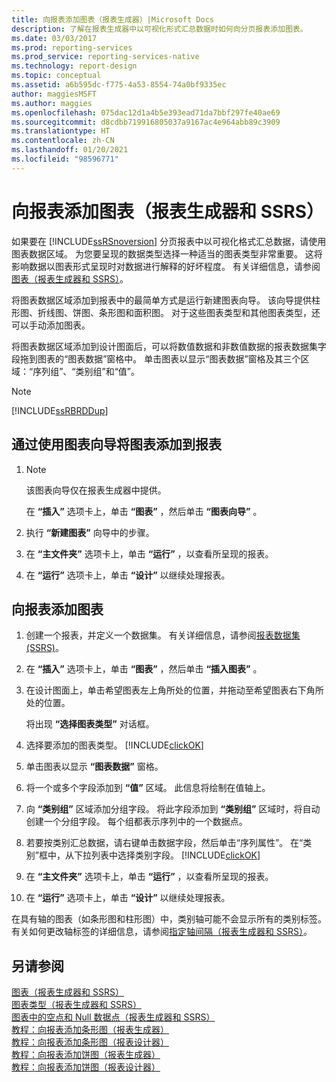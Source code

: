 ```yaml
---
title: 向报表添加图表（报表生成器）|Microsoft Docs
description: 了解在报表生成器中以可视化形式汇总数据时如何向分页报表添加图表。
ms.date: 03/03/2017
ms.prod: reporting-services
ms.prod_service: reporting-services-native
ms.technology: report-design
ms.topic: conceptual
ms.assetid: a6b595dc-f775-4a53-8554-74a0bf9335ec
author: maggiesMSFT
ms.author: maggies
ms.openlocfilehash: 075dac12d1a4b5e393ead71da7bbf297fe40ae69
ms.sourcegitcommit: d8cdbb719916805037a9167ac4e964abb89c3909
ms.translationtype: HT
ms.contentlocale: zh-CN
ms.lasthandoff: 01/20/2021
ms.locfileid: "98596771"
---
```

# <a name="add-a-chart-to-a-report-report-builder-and-ssrs"></a>向报表添加图表（报表生成器和 SSRS）
  如果要在 [!INCLUDE[ssRSnoversion](../../includes/ssrsnoversion-md.md)] 分页报表中以可视化格式汇总数据，请使用图表数据区域。 为您要呈现的数据类型选择一种适当的图表类型非常重要。 这将影响数据以图表形式呈现时对数据进行解释的好坏程度。 有关详细信息，请参阅 [图表（报表生成器和 SSRS）](../../reporting-services/report-design/charts-report-builder-and-ssrs.md)。  
  
 将图表数据区域添加到报表中的最简单方式是运行新建图表向导。 该向导提供柱形图、折线图、饼图、条形图和面积图。 对于这些图表类型和其他图表类型，还可以手动添加图表。  
  
 将图表数据区域添加到设计图面后，可以将数值数据和非数值数据的报表数据集字段拖到图表的“图表数据”窗格中。 单击图表以显示“图表数据”窗格及其三个区域：“序列组”、“类别组”和“值”。  
  
> [!NOTE]  
>  [!INCLUDE[ssRBRDDup](../../includes/ssrbrddup-md.md)]  
  
## <a name="to-add-a-chart-to-a-report-by-using-the-chart-wizard"></a>通过使用图表向导将图表添加到报表  
  
1.  > [!NOTE]  
    >  该图表向导仅在报表生成器中提供。  
  
     在 **“插入”** 选项卡上，单击 **“图表”** ，然后单击 **“图表向导”** 。  
  
2.  执行 **“新建图表”** 向导中的步骤。  
  
3.  在 **“主文件夹”** 选项卡上，单击 **“运行”** ，以查看所呈现的报表。  
  
4.  在 **“运行”** 选项卡上，单击 **“设计”** 以继续处理报表。  
  
## <a name="to-add-a-chart-to-a-report"></a>向报表添加图表  
  
1.  创建一个报表，并定义一个数据集。 有关详细信息，请参阅[报表数据集 (SSRS)](../../reporting-services/report-data/report-datasets-ssrs.md)。  
  
2.  在 **“插入”** 选项卡上，单击 **“图表”** ，然后单击 **“插入图表”** 。  
  
3.  在设计图面上，单击希望图表左上角所处的位置，并拖动至希望图表右下角所处的位置。  
  
     将出现 **“选择图表类型”** 对话框。  
  
4.  选择要添加的图表类型。 [!INCLUDE[clickOK](../../includes/clickok-md.md)]  
  
5.  单击图表以显示 **“图表数据”** 窗格。  
  
6.  将一个或多个字段添加到 **“值”** 区域。 此信息将绘制在值轴上。  
  
7.  向 **“类别组”** 区域添加分组字段。 将此字段添加到 **“类别组”** 区域时，将自动创建一个分组字段。 每个组都表示序列中的一个数据点。  
  
8.  若要按类别汇总数据，请右键单击数据字段，然后单击“序列属性”。 在“类别”框中，从下拉列表中选择类别字段。 [!INCLUDE[clickOK](../../includes/clickok-md.md)]  
  
9. 在 **“主文件夹”** 选项卡上，单击 **“运行”** ，以查看所呈现的报表。  
  
10. 在 **“运行”** 选项卡上，单击 **“设计”** 以继续处理报表。  
  
 在具有轴的图表（如条形图和柱形图）中，类别轴可能不会显示所有的类别标签。 有关如何更改轴标签的详细信息，请参阅[指定轴间隔（报表生成器和 SSRS）](../../reporting-services/report-design/specify-an-axis-interval-report-builder-and-ssrs.md)。  
  
## <a name="see-also"></a>另请参阅  
 [图表（报表生成器和 SSRS）](../../reporting-services/report-design/charts-report-builder-and-ssrs.md)   
 [图表类型（报表生成器和 SSRS）](../../reporting-services/report-design/chart-types-report-builder-and-ssrs.md)   
 [图表中的空点和 Null 数据点（报表生成器和 SSRS）](../../reporting-services/report-design/empty-and-null-data-points-in-charts-report-builder-and-ssrs.md)   
 [教程：向报表添加条形图（报表生成器）](../tutorial-add-a-bar-chart-to-your-report-report-builder.md)   
 [教程：向报表添加条形图（报表设计器）](/previous-versions/sql/sql-server-2008-r2/cc281302(v=sql.105))   
 [教程：向报表添加饼图（报表生成器）](../tutorial-add-a-pie-chart-to-your-report-report-builder.md)   
 [教程：向报表添加饼图（报表设计器）](/previous-versions/sql/sql-server-2008-r2/cc281304(v=sql.105))  
  

